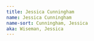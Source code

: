 ```yaml
---
title: Jessica Cunningham
name: Jessica Cunningham
name-sort: Cunningham, Jessica
aka: Wiseman, Jessica
---
```

